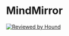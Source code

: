 # MindMirror
[![Reviewed by Hound](https://img.shields.io/badge/Reviewed_by-Hound-8E64B0.svg)](https://houndci.com)
